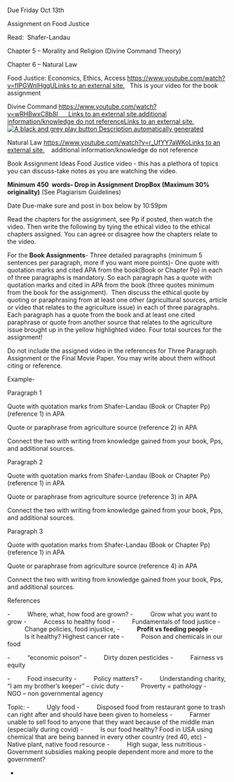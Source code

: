 Due Friday Oct 13th

Assignment on Food Justice 

Read:  Shafer-Landau

Chapter 5 – Morality and Religion (Divine Command Theory)

Chapter 6 – Natural Law

Food Justice: Economics, Ethics, Access [https://www.youtube.com/watch?v=fIPGWnlHgqULinks to an external site.](https://www.youtube.com/watch?v=fIPGWnlHgqU)   This is your video for the book assignment

Divine Command [https://www.youtube.com/watch?v=wRHBwxC8b8I      Links to an external site.](https://www.youtube.com/watch?v=wRHBwxC8b8I)[additional information/knowledge do not referenceLinks to an external site.](https://www.youtube.com/watch?v=wRHBwxC8b8I)[![A black and grey play button
Description automatically generated](file:///C:/Users/JONATH~1/AppData/Local/Temp/msohtmlclip1/01/clip_image001.png)](https://www.youtube.com/watch?v=wRHBwxC8b8I)

Natural Law [https://www.youtube.com/watch?v=r_UfYY7aWKoLinks to an external site.](https://www.youtube.com/watch?v=r_UfYY7aWKo)    additional information/knowledge do not reference

Book Assignment Ideas Food Justice video - this has a plethora of topics you can discuss-take notes as you are watching the video.

**Minimum 450  words- Drop in Assignment DropBox (Maximum 30% originality)** (See Plagiarism Guidelines)

Date Due-make sure and post in box below by 10:59pm

Read the chapters for the assignment, see Pp if posted, then watch the video. Then write the following by tying the ethical video to the ethical chapters assigned. You can agree or disagree how the chapters relate to the video.

For the **Book Assignments**- Three detailed paragraphs (minimum 5 sentences per paragraph, more if you want more points)- One quote with quotation marks and cited APA from the book(Book or Chapter Pp) in each of three paragraphs is mandatory. So each paragraph has a quote with quotation marks and cited in APA from the book (three quotes minimum from the book for the assignment).  Then discuss the ethical quote by quoting or paraphrasing from at least one other (agricultural sources, article or video that relates to the agriculture issue) in each of three paragraphs. Each paragraph has a quote from the book and at least one cited paraphrase or quote from another source that relates to the agriculture issue brought up in the yellow highlighted video. Four total sources for the assignment!

Do not include the assigned video in the references for Three Paragraph Assignment or the Final Movie Paper. You may write about them without citing or reference.

Example-

Paragraph 1

Quote with quotation marks from Shafer-Landau (Book or Chapter Pp) (reference 1) in APA

Quote or paraphrase from agriculture source (reference 2) in APA

Connect the two with writing from knowledge gained from your book, Pps, and additional sources.

Paragraph 2

Quote with quotation marks from Shafer-Landau (Book or Chapter Pp) (reference 1) in APA

Quote or paraphrase from agriculture source (reference 3) in APA

Connect the two with writing from knowledge gained from your book, Pps, and additional sources.

Paragraph 3

Quote with quotation marks from Shafer-Landau (Book or Chapter Pp) (reference 1) in APA

Quote or paraphrase from agriculture source (reference 4) in APA

Connect the two with writing from knowledge gained from your book, Pps, and additional sources.

References

-          Where, what, how food are grown?
-          Grow what you want to grow
-          Access to healthy food
-          Fundamentals of food justice
-          Change policies, food injustice,
-          **Profit vs feeding people**
-          Is it healthy? Highest cancer rate
-          Poison and chemicals in our food

-          “economic poison”
-          Dirty dozen pesticides
-          Fairness vs equity

-          Food insecurity
-          Policy matters?
-          Understanding charity, “I am my brother’s keeper” – civic duty
-          Proverty = pathology
-          NGO – non governmental agency

Topic:
-          Ugly food
-          Disposed food from restaurant gone to trash can right after and should have been given to homeless
-          Farmer unable to sell food to anyone that they want because of the middle man (especially during covid)
-          Is our food healthy? Food in USA using chemical that are being banned in every other country (red 40, etc)
-          Native plant, native food resource
-          High sugar, less nutritious
-          Government subsidies making people dependent more and more to the government?

-